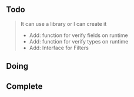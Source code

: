 ## Todo
> It can use a library or I can create it
> - Add: function for verify fields on runtime
> - Add: function for verify types on runtime
> - Add: Interface for Filters
## Doing
## Complete